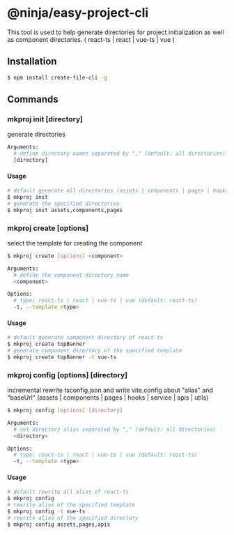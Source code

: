 # @ninja/easy-project-cli

This tool is used to help generate directories for project initialization as well as component directories. ( react-ts | react | vue-ts | vue )

## Installation

```bash
$ npm install create-file-cli -g
```

## Commands

### mkproj init [directory]

generate directories

```bash
Arguments:
  # define directory names separated by "," (default: all directories)
  [directory]
```
#### Usage

```bash
# default generate all directories (assets | components | pages | hooks | service | apis | utils)
$ mkproj init
# generate the specified directories
$ mkproj init assets,components,pages
```



### mkproj create [options] <component>

select the template for creating the component

```bash
$ mkproj create [options] <component>
```

```bash
Arguments: 
  # define the component directory name
  <component>

Options: 
  # type: react-ts | react | vue-ts | vue (default: react-ts)
  -t, --template <type>
```

#### Usage
```bash
# default generate component directory of react-ts
$ mkproj create topBanner
# generate component directory of the specified template
$ mkproj create topBanner -t vue-ts
```

### mkproj config [options] [directory]

incremental rewrite tsconfig.json and write vite.config about "alias" and "baseUrl" (assets | components | pages | hooks | service | apis | utils)

```bash
$ mkproj config [options] [directory]
```

```bash
Arguments: 
  # set directory alias separated by "," (default: all directories)
  <directory>

Options: 
  # type: react-ts | react | vue-ts | vue (default: react-ts)
  -t, --template <type>
```
#### Usage
```bash
# default rewrite all alias of react-ts
$ mkproj config
# rewrite alias of the specified template
$ mkproj config -t vue-ts
# rewrite alias of the specified directory
$ mkproj config assets,pages,apis
```
